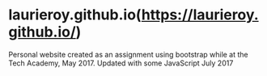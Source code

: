 # laurieroy.github.io(https://laurieroy.github.io/)
Personal website created as an assignment using bootstrap while at the Tech Academy, May 2017.
Updated with some JavaScript July 2017
